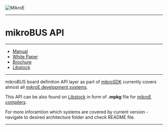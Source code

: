 ![MikroE](https://download.mikroe.com/images/image-testing/mikrosdk-logo-new-2a-inside-image-latest.png)

---

# mikroBUS API

---

- [Manual](https://download.mikroe.com/documents/mikrosdk/mikrosdk-manual-v100.pdf)
- [White Paper](https://download.mikroe.com/documents/mikrosdk/mikrosdk-white-paper.pdf)
- [Brochure](https://download.mikroe.com/documents/mikrosdk/mikrosdk-brochure.pdf)
- [Libstock](https://libstock.mikroe.com/projects/view/2249/mikrosdk)

---

mikroBUS board definition API layer as part of [mikroSDK](https://www.mikroe.com/mikrosdk)
currently covers almost all [mikroE development systems](https://www.mikroe.com/development-boards). 

This API can be also found on [Libstock](https://libstock.mikroe.com/projects/view/2249/mikrosdk)
in form of **.mpkg** file for [mikroE compilers](https://www.mikroe.com/compilers).

For more inforamtion which systems are covered by current version - navigate to 
desired architecture folder and check README file. 

--- 






